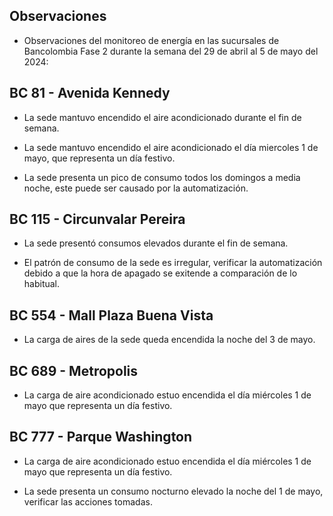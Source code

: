 ## Observaciones

<div align="right">

<!--<span style="font-size: smaller;"> Reporte semanal elaborado 02/01/2024</span> -->

</div>

- Observaciones del monitoreo de energía en las sucursales de Bancolombia Fase 2 durante la semana del 29 de abril al 5 de mayo del 2024:

<!--## BC 73 - Pereira

<!-- - El lunes 1 de abril la carga de aire acondicionado fue mayor que los otros días -->

 ## BC 81 - Avenida Kennedy

- La sede mantuvo encendido el aire acondicionado durante el fin de semana. 

- La sede mantuvo encendido el aire acondicionado el día miercoles 1 de mayo, que representa un día festivo.

- La sede presenta un pico de consumo todos los domingos a media noche, este puede ser causado por la automatización.

<!-- ## BC 111 - Corozal

<!-- - La sede presentó un consumo nocturno elevado la noche del 11 de Marzo. -->
<!-- Se corrige novedad de la carga del AA, para el 2 de mayo se puede tomar sede como referencia. Carga del aire era muy pequeña -->
## BC 115 - Circunvalar Pereira

- La sede presentó consumos elevados durante el fin de semana.

- El patrón de consumo de la sede es irregular, verificar la automatización debido a que la hora de apagado se exitende a comparación de lo habitual. 


<!-- -El cambio que presento la sede fue porque se pusieron las cargas de los cajeros que siempre funcionan -->

<!-- - La sede modificó su patrón de consumo histórico a partir del 30 de noviembre de 2023, especialmente en lo que respecta a los consumos nocturnos.-->

<!-- Se normaliza la novedad en la carga de aire acondicionado fuera del horario laboral a partir del 25 de noviembre, lo que resultará en una disminución en el consumo de energía y se reflejará en ahorros.-->
<!-- ## BC 265 Valle de Lili

- 


<!--## BC 332 - Zipaquira

- Se validan los consumos con la facturación y se determina que son estables. -->

<!-- ## BC 367 - Granada Meta 

- La sede normalizó su patrón de consumo.-->

<!--## BC 384 - Anapoima 

- Los días miércoles la sede apaga a el aire acondicionado a las 20:00 horas se sugiere realizar el apagado al igual que los otros días cuya hora es a las 19:00 horas.-->

<!-- ## BC 388 - CC Hayuelos

- La sede desconectó la medida de los equipos de aire acondicionado durante la semana.-->

<!-- ## BC 478 - Mix Vía 40 

- La sede presenta un consumo nocturno elevado la noche del 24 de abril, verificar si se presentaron trabajos operativos.-->

<!--## BC 513 - El Dificil

<!-- - Para la sede se debe validar la instalación de las medidas de los equipos de aire.-->

<!-- - La sede presenta un patrón de consumo irregular, manteniendo el aire encendido en horas nocturnas.-->


<!--## BC 516 - Santa Marta-->

 <!-- ## BC 517 - El Rodadero 
- La sede presentó un consumo nocuturno elevado para la noche del 23 de abril, validar si se realizó algún trabajo operativo en la sede.-->

<!-- - La sede presenta que la carga del aire es mayor a la totalizadora. -->

 ## BC 554 - Mall Plaza Buena Vista

 - La carga de aires de la sede queda encendida la noche del 3 de mayo.

<!--## BC 681 - Cerete

- Se está validando la instalación de los equipos de medida del aire acondicionado.

- La sede normalizó su patrón de consumo.-->

<!--## BC 687 - Planeta Rica

- -->

## BC 689 - Metropolis 

- La carga de aire acondicionado estuo encendida el día miércoles 1 de mayo que representa un día festivo.

<!-- ## BC 733 - La Unión Valle

- La carga de aire acondicionado estuvo encendida durate el fin de semana, validar si se realizaron trabajos en la sede. -->

<!-- - La sede presenta altos consumos nocturnos durante toda la semana. -->

<!--## BC 772 - Caicedonia

- La sede no operó el día lunes 22 de abril. -->

<!--## BC 775 - Bulevar 54 -->

 ## BC 777 - Parque Washington 

- La carga de aire acondicionado estuo encendida el día miércoles 1 de mayo que representa un día festivo.

- La sede presenta un consumo nocturno elevado la noche del 1 de mayo, verificar las acciones tomadas.

<!-- ## BC 781 - Prado Plaza

- -->

<!-- ## BC 802 - Puerto Lopez 

- La sede presenta un pico de consumo el sábado en la mañana.-->